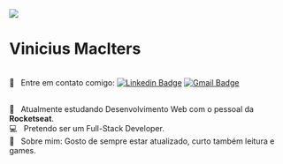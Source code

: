 <img width="auto"  src="https://cio.com.br/wp-content/uploads/2019/11/por-que-a-linguagem-rust-esta-em-ascensao.jpg">


# Vinicius Maclters 

<br/> :email: &nbsp; Entre em contato comigo: [![Linkedin Badge](https://img.shields.io/badge/-ViniciusMaclters-blue?style=flat-square&logo=Linkedin&logoColor=white&link=https:https://www.linkedin.com/in/vinicius-maclters-b106a5172/)](https://www.linkedin.com/in/vinicius-maclters-b106a5172/)
[![Gmail Badge](https://img.shields.io/badge/-vinicius.maclters@gmail.com-c14438?style=flat-square&logo=Gmail&logoColor=white&link=mailto:vinicius.maclters@gmail.com)](vinicius.maclters@gmail.com)

<br/> :rocket:  &nbsp; Atualmente estudando Desenvolvimento Web com o pessoal da **Rocketseat**.
<br/> :computer: &nbsp; Pretendo ser um Full-Stack Developer.
<br/> 💬  &nbsp; Sobre mim: Gosto de sempre estar atualizado, curto também leitura e games.





<!--
**viniciusmaclters/ViniciusMaclters** is a ✨ _special_ ✨ repository because its `README.md` (this file) appears on your GitHub profile.





